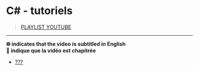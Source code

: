 # C# - tutoriels

> [PLAYLIST YOUTUBE](#)

---

**🌐 indicates that the video is subtitled in English**<br>
**🔢 indique que la vidéo est chapitrée**

+ [???](#)

